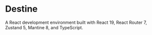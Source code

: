 # Destine
A React development environment built with React 19, React Router 7, Zustand 5, Mantine 8, and TypeScript.
